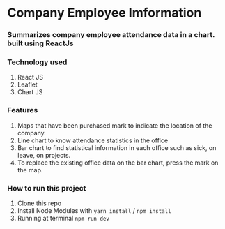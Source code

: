 # Company Employee Imformation
### Summarizes company employee attendance data in a chart. built using ReactJs

### Technology used
1. React JS
2. Leaflet
3. Chart JS

### Features
1. Maps that have been purchased mark to indicate the location of the company.
2. Line chart to know attendance statistics in the office
3. Bar chart to find statistical information in each office such as sick, on leave, on projects.
4. To replace the existing office data on the bar chart, press the mark on the map.

### How to run this project
1. Clone this repo
2. Install Node Modules with `yarn install` / `npm install`
3. Running at terminal `npm run dev`
